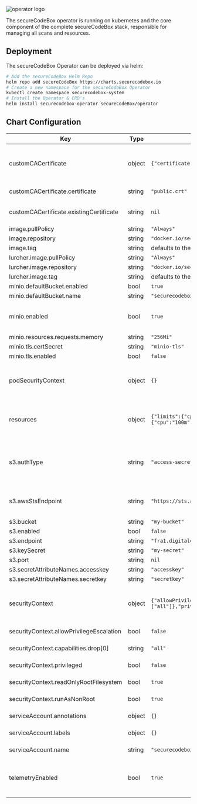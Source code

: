 
![operator logo](https://docs.securecodebox.io/img/Logo_Color.svg)

The secureCodeBox operator is running on kubernetes and the core component of the complete secureCodeBox stack, responsible for managing all scans and resources.

<!-- end -->

## Deployment

The secureCodeBox Operator can be deployed via helm:

```bash
# Add the secureCodeBox Helm Repo
helm repo add secureCodeBox https://charts.securecodebox.io
# Create a new namespace for the secureCodeBox Operator
kubectl create namespace securecodebox-system
# Install the Operator & CRD's
helm install securecodebox-operator secureCodeBox/operator
```

## Chart Configuration

| Key | Type | Default | Description |
|-----|------|---------|-------------|
| customCACertificate | object | `{"certificate":"public.crt","existingCertificate":null}` | Setup for Custom CA certificates. These are automatically mounted into every secureCodeBox component (lurcher, parser & hooks). Requires that every namespace has a configmap with the CA certificate(s) |
| customCACertificate.certificate | string | `"public.crt"` | key in the configmap holding the certificate(s) |
| customCACertificate.existingCertificate | string | `nil` | name of the configMap holding the ca certificate(s), needs to be the same across all namespaces |
| image.pullPolicy | string | `"Always"` | Image pull policy |
| image.repository | string | `"docker.io/securecodebox/operator"` | The operator image repository |
| image.tag | string | defaults to the charts version | Parser image tag |
| lurcher.image.pullPolicy | string | `"Always"` | Image pull policy |
| lurcher.image.repository | string | `"docker.io/securecodebox/lurcher"` | The operator image repository |
| lurcher.image.tag | string | defaults to the charts version | Parser image tag |
| minio.defaultBucket.enabled | bool | `true` |  |
| minio.defaultBucket.name | string | `"securecodebox"` |  |
| minio.enabled | bool | `true` | Enable this to use minio as storage backend instead of a cloud bucket provider like AWS S3, Google Cloud Storage, DigitalOcean Spaces etc. |
| minio.resources.requests.memory | string | `"256Mi"` |  |
| minio.tls.certSecret | string | `"minio-tls"` |  |
| minio.tls.enabled | bool | `false` |  |
| podSecurityContext | object | `{}` | Sets the securityContext on the operators pod level. See: https://kubernetes.io/docs/tasks/configure-pod-container/security-context/#set-the-security-context-for-a-container |
| resources | object | `{"limits":{"cpu":"100m","memory":"30Mi"},"requests":{"cpu":"100m","memory":"20Mi"}}` | CPU/memory resource requests/limits (see: https://kubernetes.io/docs/tasks/configure-pod-container/assign-memory-resource/, https://kubernetes.io/docs/tasks/configure-pod-container/assign-cpu-resource/) |
| s3.authType | string | `"access-secret-key"` | Authentication method. Supports access-secret-key (used by most s3 endpoint) and aws-irsa (Used by AWS EKS IAM Role to Kubenetes Service Account Binding. Support for AWS IRSA is considered experimental in the secureCodeBox) |
| s3.awsStsEndpoint | string | `"https://sts.amazonaws.com"` | STS Endpoint used in AWS IRSA Authentication. Change this to the sts endpoint of your aws region. Only used when s3.authType is set to "aws-irsa" |
| s3.bucket | string | `"my-bucket"` |  |
| s3.enabled | bool | `false` |  |
| s3.endpoint | string | `"fra1.digitaloceanspaces.com"` |  |
| s3.keySecret | string | `"my-secret"` |  |
| s3.port | string | `nil` |  |
| s3.secretAttributeNames.accesskey | string | `"accesskey"` |  |
| s3.secretAttributeNames.secretkey | string | `"secretkey"` |  |
| securityContext | object | `{"allowPrivilegeEscalation":false,"capabilities":{"drop":["all"]},"privileged":false,"readOnlyRootFilesystem":true,"runAsNonRoot":true}` | Sets the securityContext on the operators container level. See: https://kubernetes.io/docs/tasks/configure-pod-container/security-context/#set-the-security-context-for-a-pod |
| securityContext.allowPrivilegeEscalation | bool | `false` | Ensure that users privileges cannot be escalated |
| securityContext.capabilities.drop[0] | string | `"all"` | This drops all linux privileges from the operator container. They are not required |
| securityContext.privileged | bool | `false` | Ensures that the operator container is not run in privileged mode |
| securityContext.readOnlyRootFilesystem | bool | `true` | Prevents write access to the containers file system |
| securityContext.runAsNonRoot | bool | `true` | Enforces that the Operator image is run as a non root user |
| serviceAccount.annotations | object | `{}` | Annotations of the serviceAccount the operator uses to talk to the k8s api |
| serviceAccount.labels | object | `{}` | Labels of the serviceAccount the operator uses to talk to the k8s api |
| serviceAccount.name | string | `"securecodebox-operator"` | Name of the serviceAccount the operator uses to talk to the k8s api |
| telemetryEnabled | bool | `true` | The Operator sends anonymous telemetry data, to give the team an overview how much the secureCodeBox is used. Find out more at https://www.securecodebox.io/telemetry |
